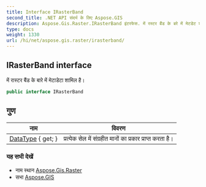 ```yaml
---
title: Interface IRasterBand
second_title: .NET API संदर्भ के लिए Aspose.GIS
description: Aspose.Gis.Raster.IRasterBand इंटरफेस. में रस्टर बैंड के बरे में मेटडेट शमल है
type: docs
weight: 1330
url: /hi/net/aspose.gis.raster/irasterband/
---
```

## IRasterBand interface

में रास्टर बैंड के बारे में मेटाडेटा शामिल है।

```csharp
public interface IRasterBand
```

## गुण

| नाम | विवरण |
| --- | --- |
| [DataType](../../aspose.gis.raster/irasterband/datatype/) { get; } | प्रत्येक सेल में संग्रहीत मानों का प्रकार प्राप्त करता है। |

### यह सभी देखें

* नाम स्थान [Aspose.Gis.Raster](../../aspose.gis.raster/)
* सभा [Aspose.GIS](../../)


